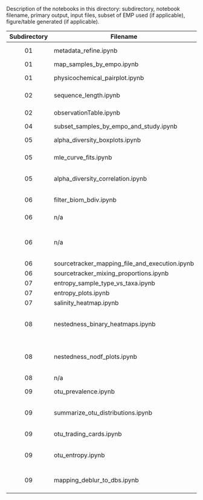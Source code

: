 Description of the notebooks in this directory: subdirectory, notebook filename, primary output, input files, subset of EMP used (if applicable), figure/table generated (if applicable).												
												
Subdirectory	|	Filename	|	Output	|	Input	|	Subset	|	Figure/Table	|	Notes
:-----:	|	-----	|	-----	|	-----	|	-----	|	-----	|	-----
01	|	metadata_refine.ipynb	|	Merged mapping files	|	Many input files	|	n/a	|	n/a	|	
01	|	map_samples_by_empo.ipynb	|	Map	|	emp_qiime_mapping_qc_filtered.tsv	|	qc_filtered	|	Fig 1b	|	
01	|	physicochemical_pairplot.ipynb	|	Physicochemical pairplot	|	emp_qiime_mapping_qc_filtered.tsv	|	qc_filtered	|	Fig S1	|	
02	|	sequence_length.ipynb	|	Sequence length	|	length_filtered_seqs_adaptor_cleanup.csv	|	all_emp	|	Fig S2	|	
02	|	observationTable.ipynb	|	Sequence and OTU information	|	Biom files and summary files	|	n/a	|	n/a	|	
04	|	subset_samples_by_empo_and_study.ipynb	|	Subsets	|	emp_qiime_mapping_all_emp	|	all_emp	|	Fig S13	|	
05	|	alpha_diversity_boxplots.ipynb	|	Alpha-diversity boxplots	|	emp_deblur_90bp.qc_filtered.biom, closed-ref gg and silva tables	|	qc_filtered	|	Figs 1c, S4	|	
05	|	mle_curve_fits.ipynb	|	Laplace distributions	|	emp_deblur_90bp.qc_filtered.rare_5000.biom	|	qc_filtered	|	Fig 1d	|	
05	|	alpha_diversity_correlation.ipynb	|	Laplace distributions by sample type	|	emp_deblur_90bp.qc_filtered.rare_5000.biom	|	qc_filtered	|	Fig S9	|	
06	|	filter_biom_bdiv.ipynb	|	Beta-diversity results	|	emp_deblur_90bp.qc_filtered.biom	|	qc_filtered	|	Fig 1e	|	
06	|	n/a	|	PCoA plots	|	emp_deblur_90bp.qc_filtered.biom	|	qc_filtered	|	Figs 1e, S5, S7	|	
06	|	n/a	|	Random forest	|	training: emp_deblur_90bp.subset_2k.rare_5000.biom, classifying: emp_deblur_90bp.qc_filtered.rare_5000.biom	|	subset_2k	|	Table S4	|	
06	|	sourcetracker_mapping_file_and_execution.ipynb	|	SourceTracker 2	|	emp_deblur_90bp.qc_filtered.rare_5000.biom	|	qc_filtered	|	Fig S6	|	
06	|	sourcetracker_mixing_proportions.ipynb	|	SourceTracker 2	|	emp_deblur_90bp.qc_filtered.rare_5000.biom	|	qc_filtered	|	Fig S6	|	
07	|	entropy_sample_type_vs_taxa.ipynb	|	Entropy	|	emp_deblur_90bp.subset_2k.rare_5000.biom	|	subset_2k	|	Fig 3b	|	
07	|	entropy_plots.ipynb	|	Entropy	|	emp_deblur_90bp.subset_2k.rare_5000.biom	|	subset_2k	|	Fig 3b	|	
07	|	salinity_heatmap.ipynb	|	Salinity heatmap	|	emp_deblur_90bp.qc_filtered.biom	|	qc_filtered	|	Fig S8	|	
08	|	nestedness_binary_heatmaps.ipynb	|	Nestedness heatmaps	|	emp_deblur_90bp.subset_2k.rare_5000.biom	|	subset_2k	|	Fig 2a	|	Additional code [here](https://github.com/jladau/JavaSource/tree/master/Autocorrelation/src/edu/ucsf/Nestedness) and [here](https://github.com/jladau/JavaSource/tree/master/Shared/src/edu/ucsf/base)
08	|	nestedness_nodf_plots.ipynb	|	Nestedness NODF plots	|	emp_deblur_90bp.subset_2k.rare_5000.biom	|	subset_2k	|	Figs 2b, S11	|	Additional code [here](https://github.com/jladau/JavaSource/tree/master/Autocorrelation/src/edu/ucsf/Nestedness) and [here](https://github.com/jladau/JavaSource/tree/master/Shared/src/edu/ucsf/base)
08	|	n/a	|	Co-occurrence	|	emp_deblur_90bp.subset_2k.rare_5000.biom	|	subset_2k	|	Fig 2c	|	
09	|	otu_prevalence.ipynb	|	Tag sequence histogram	|	emp_deblur_90bp.qc_filtered.rare_5000.biom	|	qc_filtered	|	Fig S3	|	
09	|	summarize_otu_distributions.ipynb	|	Table of tag sequence distributions	|	emp_deblur_90bp.subset_2k.rare_5000.biom	|	subset_2k	|	Table 1	|	
09	|	otu_trading_cards.ipynb	|	EMP trading cards	|	emp_deblur_90bp.subset_2k.rare_5000.biom	|	subset_2k	|	Fig 14	|	
09	|	otu_entropy.ipynb	|	List of tag sequences with high entropy	|	emp_deblur_90bp.subset_2k.rare_5000.biom	|	subset_2k	|	Fig 14, Table 1	|	
09	|	mapping_deblur_to_dbs.ipynb	|	Overlap of EMP with GG and Silva	|	emp_deblur_90bp.qc_filtered.biom	|	qc_filtered	|	n/a	|	
